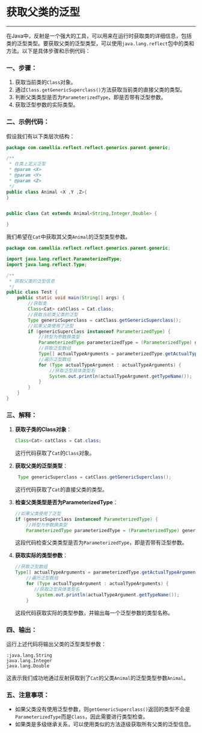 # 获取父类的泛型
---

在Java中，反射是一个强大的工具，可以用来在运行时获取类的详细信息，包括类的泛型类型。要获取父类的泛型类型，可以使用`java.lang.reflect`包中的类和方法。以下是具体步骤和示例代码：

### 一、步骤：

1. 获取当前类的`Class`对象。
2. 通过`Class.getGenericSuperclass()`方法获取当前类的直接父类的类型。
3. 判断父类类型是否为`ParameterizedType`，即是否带有泛型参数。
4. 获取泛型参数的实际类型。

### 二、示例代码：

假设我们有以下类层次结构：

```java
package com.camellia.reflect.reflect.generics.parent.generic;

/**
 * 在类上定义泛型
 * @param <X>
 * @param <Y>
 * @param <Z>
 */
public class Animal <X ,Y ,Z>{
}


public class Cat extends Animal<String,Integer,Double> {

}
```

我们希望在`Cat`中获取其父类`Animal`的泛型类型参数。

```java
package com.camellia.reflect.reflect.generics.parent.generic;

import java.lang.reflect.ParameterizedType;
import java.lang.reflect.Type;

/**
 * 获取父类的泛型信息
 */
public class Test {
    public static void main(String[] args) {
        //获取类
        Class<Cat> catClass = Cat.class;
        //获取当前类父类的泛型
        Type genericSuperclass = catClass.getGenericSuperclass();
        //如果父类使用了泛型
        if (genericSuperclass instanceof ParameterizedType) {
            //转型为参数换类型
            ParameterizedType parameterizedType = (ParameterizedType) genericSuperclass;
            //获取泛型数组
            Type[] actualTypeArguments = parameterizedType.getActualTypeArguments();
            //遍历泛型数组
            for (Type actualTypeArgument : actualTypeArguments) {
                //获取泛型具体类型名
                System.out.println(actualTypeArgument.getTypeName());
            }
        }
    }
}

```

### 三、解释：

1. **获取子类的Class对象**：
   ```java
   Class<Cat> catClass = Cat.class;
   ```
   这行代码获取了`Cat`的`Class`对象。

2. **获取父类的泛型类型**：

   ```java
    Type genericSuperclass = catClass.getGenericSuperclass();
   ```
   这行代码获取了`Cat`的直接父类的类型。

3. **检查父类类型是否为ParameterizedType**：
   ```java
   //如果父类使用了泛型
   if (genericSuperclass instanceof ParameterizedType) {
       //转型为参数换类型
       ParameterizedType parameterizedType = (ParameterizedType) genericSuperclass;
   ```
   这段代码检查父类类型是否为`ParameterizedType`，即是否带有泛型参数。

4. **获取实际的类型参数**：
   ```java
   //获取泛型数组
   Type[] actualTypeArguments = parameterizedType.getActualTypeArguments();
       //遍历泛型数组
       for (Type actualTypeArgument : actualTypeArguments) {
          //获取泛型具体类型名
           System.out.println(actualTypeArgument.getTypeName());
       }
   ```
   这段代码获取实际的类型参数，并输出每一个泛型参数的类型名称。

### 四、输出：

运行上述代码将输出父类的泛型类型参数：

```
:java.lang.String
java.lang.Integer
java.lang.Double
```

这表示我们成功地通过反射获取到了`Cat`的父类`Animal`的泛型类型参数`Animal`。

### 五、注意事项：

- 如果父类没有使用泛型参数，则`getGenericSuperclass()`返回的类型不会是`ParameterizedType`而是`Class`，因此需要进行类型检查。
- 如果类是多级继承关系，可以使用类似的方法逐级获取所有父类的泛型信息。